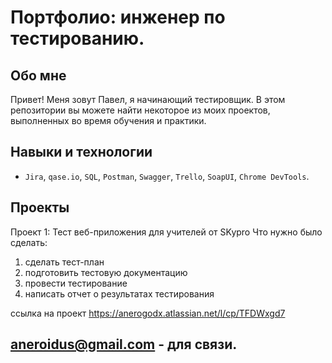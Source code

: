 # Портфолио: инженер по тестированию.
## Обо мне
Привет!  Меня зовут Павел, я начинающий тестировщик.
В этом репозитории вы можете найти  некоторое из моих проектов, выполненных во время обучения и практики.
## Навыки и технологии
- ``Jira``, ``qase.io``, ``SQL``, ``Postman``, ``Swagger``, ``Trello``, ``SoapUI``, ``Chrome DevTools``.
## Проекты
Проект 1: Тест веб-приложения для учителей от SKypro
Что нужно было сделать:
1. сделать тест-план
2. подготовить тестовую документацию
3. провести тестирование
4. написать отчет о результатах тестирования
   
ссылка на проект https://anerogodx.atlassian.net/l/cp/TFDWxgd7
## aneroidus@gmail.com - для связи.
